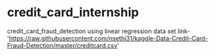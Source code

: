 # credit_card_internship
credit_card_fraud_detection using linear regression
data set link-'https://raw.githubusercontent.com/nsethi31/kaggle-Data-Credit-Card-Fraud-Detection/master/creditcard.csv'
